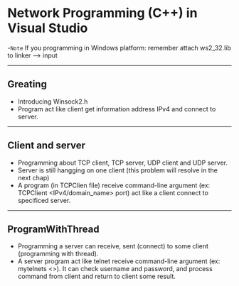 # Network Programming (C++) in Visual Studio

-`Note` If you programming in Windows platform: remember attach ws2_32.lib to linker --> input
***

## Greating 
- Introducing Winsock2.h
- Program act like client get information address IPv4 and connect to server.
***
## Client and server
- Programming about TCP client, TCP server, UDP client and UDP server.
- Server is still hangging on one client (this problem will resolve in the next chap)
- A program (in TCPClien file) receive command-line argument (ex: TCPClient <IPv4/domain_name> port) act like a client connect to specificed server.
***
## ProgramWithThread
- Programming a server can receive, sent (connect) to some client (programming with thread).
- A server program act like telnet receive command-line argument (ex: mytelnets <<port>>). It can check username and password, and process command from client and return to client some result.
